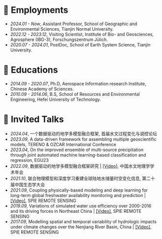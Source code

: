 
# 📖 Employments
- *2024.01 - Now*, Assistant Professor, School of Geographic and Environmental Sciences, Tianjin Normal University. 
- *2022.12 - 2023.12*, Visiting Scientist, Institute of Bio- and Geosciences, Agrosphere (IBG-3), Forschungszentrum Jülich. 
- *2020.07 - 2024.01*, PostDoc, School of Earth System Science, Tianjin University. 

# 📖 Educations
- *2014.09 - 2020.07*, Ph.D, Aerospace Information research Institute, Chinese Academy of Sciences.
- *2010.09 - 2014.06*, B.S, School of Resources and Environmental Engineering, Hefei University of Technology.

# 💬 Invited Talks
- *2024.04*, 一个数据驱动的地学多模型融合框架, 首届水文过程变化与调控论坛
- *2023.09*, A data-driven framework for assembling multiple geoscientific models, TERENO & OZCAR International Conference
- *2023.04*, On the improved ensemble of multi-source precipitation through joint automated machine learning-based classification and regression, EGU23
- *2022.09*, 数据驱动的地学多模型融合框架研究 \| [\[Video\]](https://www.koushare.com/video/videodetail/52410), 中国水文地理学学术年会
- *2021.10*, 联合物理模型和深度学习重建全球陆地水储量时空变化信息, 第二十届中国生态学大会
- *2021.09*, Coupling physically-based modeling and deep learning for long-term global freshwater availability monitoring and prediction \| [\[Video\]](https://doi.org/10.1117/12.2600200), SPIE REMOTE SENSING
- *2019.09*, Variations of simulated water use efficiency over 2000-2016 and its driving forces in Northeast China \| [\[Video\]](https://doi.org/10.1117/12.2533127), SPIE REMOTE SENSING
- *2017.09*, Modelling spatial and temporal variability of hydrologic impacts under climate changes over the Nenjiang River Basin, China \| [\[Video\]](https://doi.org/10.1117/12.2278357), SPIE REMOTE SENSING


